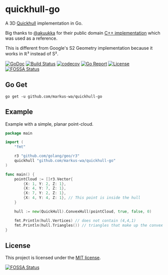 # quickhull-go

A 3D [Quickhull](https://en.wikipedia.org/wiki/Quickhull) implementation in Go.

Big thanks to [@akuukka](https://github.com/akuukka) for their public domain [C++ implementation](https://github.com/akuukka/quickhull) which was used as a reference.

This is different from Google's S2 Geometry implementation because it works in ℝ³ instead of S².

[![GoDoc](https://godoc.org/github.com/markus-wa/quickhull-go?status.svg)](https://godoc.org/github.com/markus-wa/quickhull-go)
[![Build Status](https://travis-ci.org/markus-wa/quickhull-go.svg?branch=master)](https://travis-ci.org/markus-wa/quickhull-go)
[![codecov](https://codecov.io/gh/markus-wa/quickhull-go/branch/master/graph/badge.svg)](https://codecov.io/gh/markus-wa/quickhull-go)
[![Go Report](https://goreportcard.com/badge/github.com/markus-wa/quickhull-go)](https://goreportcard.com/report/github.com/markus-wa/quickhull-go)
[![License](https://img.shields.io/badge/license-MIT-blue.svg?style=flat)](LICENSE.md)
[![FOSSA Status](https://app.fossa.io/api/projects/git%2Bgithub.com%2Fmarkus-wa%2Fquickhull-go.svg?type=shield)](https://app.fossa.io/projects/git%2Bgithub.com%2Fmarkus-wa%2Fquickhull-go?ref=badge_shield)

## Go Get

	go get -u github.com/markus-wa/quickhull-go

## Example

Example with a simple, planar point-cloud.

```go
package main

import (
	"fmt"

	r3 "github.com/golang/geo/r3"
	quickhull "github.com/markus-wa/quickhull-go"
)

func main() {
	pointCloud := []r3.Vector{
		{X: 1, Y: 2, Z: 1},
		{X: 4, Y: 7, Z: 1},
		{X: 7, Y: 2, Z: 1},
		{X: 4, Y: 4, Z: 1}, // This point is inside the hull
	}

	hull := new(QuickHull).ConvexHull(pointCloud, true, false, 0)

	fmt.Println(hull.Vertices) // does not contain (4,4,1)
	fmt.Println(hull.Triangles()) // triangles that make up the convex hull - [][3]r3.Vector, where each vector is a corner of the triangle
}
```


## License

This project is licensed under the [MIT license](LICENSE.md).

[![FOSSA Status](https://app.fossa.io/api/projects/git%2Bgithub.com%2Fmarkus-wa%2Fquickhull-go.svg?type=large)](https://app.fossa.io/projects/git%2Bgithub.com%2Fmarkus-wa%2Fquickhull-go?ref=badge_large)

